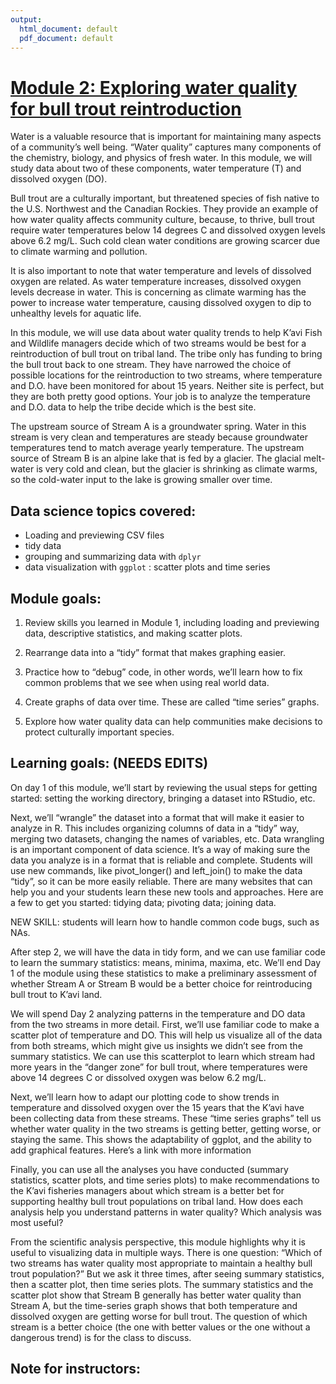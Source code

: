 ```yaml
---
output:
  html_document: default
  pdf_document: default
---
```


# [Module 2: Exploring water quality for bull trout reintroduction](https://github.com/IndigenousEnvDataSci/EJ-DS/tree/main/Mod2_water)

Water is a valuable resource that is important for maintaining many aspects of a community’s well being. “Water quality” captures many components of the chemistry, biology, and physics of fresh water. In this module, we will study data about two of these components, water temperature (T) and dissolved oxygen (DO).

Bull trout are a culturally important, but threatened species of fish native to the U.S. Northwest and the Canadian Rockies. They provide an example of how water quality affects community culture, because, to thrive, bull trout require water temperatures below 14 degrees C and dissolved oxygen levels above 6.2 mg/L. Such cold clean water conditions are growing scarcer due to climate warming and pollution.

It is also important to note that water temperature and levels of dissolved oxygen are related. As water temperature increases, dissolved oxygen levels decrease in water. This is concerning as climate warming has the power to increase water temperature, causing dissolved oxygen to dip to unhealthy levels for aquatic life.

In this module, we will use data about water quality trends to help K’avi Fish and Wildlife managers decide which of two streams would be best for a reintroduction of bull trout on tribal land. The tribe only has funding to bring the bull trout back to one stream. They have narrowed the choice of possible locations for the reintroduction to two streams, where temperature and D.O. have been monitored for about 15 years. Neither site is perfect, but they are both pretty good options. Your job is to analyze the temperature and D.O. data to help the tribe decide which is the best site.

The upstream source of Stream A is a groundwater spring. Water in this stream is very clean and temperatures are steady because groundwater temperatures tend to match average yearly temperature. The upstream source of Stream B is an alpine lake that is fed by a glacier. The glacial melt-water is very cold and clean, but the glacier is shrinking as climate warms, so the cold-water input to the lake is growing smaller over time.

## Data science topics covered:

-   Loading and previewing CSV files
-   tidy data
-   grouping and summarizing data with `dplyr`
-   data visualization with `ggplot` : scatter plots and time series

## Module goals:

1.  Review skills you learned in Module 1, including loading and previewing data, descriptive statistics, and making scatter plots.

2.  Rearrange data into a “tidy” format that makes graphing easier.

3.  Practice how to “debug” code, in other words, we’ll learn how to fix common problems that we see when using real world data.

4.  Create graphs of data over time. These are called “time series” graphs.

5.  Explore how water quality data can help communities make decisions to protect culturally important species.

## Learning goals: (NEEDS EDITS)

On day 1 of this module, we’ll start by reviewing the usual steps for getting started: setting the working directory, bringing a dataset into RStudio, etc.

Next, we’ll “wrangle” the dataset into a format that will make it easier to analyze in R. This includes organizing columns of data in a “tidy” way, merging two datasets, changing the names of variables, etc. Data wrangling is an important component of data science. It’s a way of making sure the data you analyze is in a format that is reliable and complete. Students will use new commands, like pivot_longer() and left_join() to make the data “tidy”, so it can be more easily reliable. There are many websites that can help you and your students learn these new tools and approaches. Here are a few to get you started: tidying data; pivoting data; joining data.

NEW SKILL: students will learn how to handle common code bugs, such as NAs.

After step 2, we will have the data in tidy form, and we can use familiar code to learn the summary statistics: means, minima, maxima, etc. We’ll end Day 1 of the module using these statistics to make a preliminary assessment of whether Stream A or Stream B would be a better choice for reintroducing bull trout to K’avi land.

We will spend Day 2 analyzing patterns in the temperature and DO data from the two streams in more detail. First, we’ll use familiar code to make a scatter plot of temperature and DO. This will help us visualize all of the data from both streams, which might give us insights we didn’t see from the summary statistics. We can use this scatterplot to learn which stream had more years in the “danger zone” for bull trout, where temperatures were above 14 degrees C or dissolved oxygen was below 6.2 mg/L.

Next, we’ll learn how to adapt our plotting code to show trends in temperature and dissolved oxygen over the 15 years that the K’avi have been collecting data from these streams. These “time series graphs” tell us whether water quality in the two streams is getting better, getting worse, or staying the same. This shows the adaptability of ggplot, and the ability to add graphical features. Here’s a link with more information

Finally, you can use all the analyses you have conducted (summary statistics, scatter plots, and time series plots) to make recommendations to the K’avi fisheries managers about which stream is a better bet for supporting healthy bull trout populations on tribal land. How does each analysis help you understand patterns in water quality? Which analysis was most useful?

From the scientific analysis perspective, this module highlights why it is useful to visualizing data in multiple ways. There is one question: “Which of two streams has water quality most appropriate to maintain a healthy bull trout population?” But we ask it three times, after seeing summary statistics, then a scatter plot, then time series plots. The summary statistics and the scatter plot show that Stream B generally has better water quality than Stream A, but the time-series graph shows that both temperature and dissolved oxygen are getting worse for bull trout. The question of which stream is a better choice (the one with better values or the one without a dangerous trend) is for the class to discuss.

## Note for instructors:
